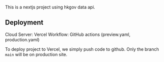 This is a nextjs project using hkgov data api.

## Deployment
Cloud Server: Vercel
Workflow: GitHub actions (preview.yaml, production.yaml)

To deploy project to Vercel, we simply push code to github. Only the branch `main` will be on production site.
